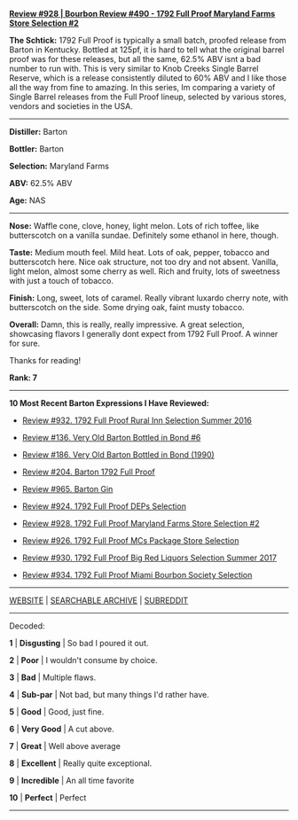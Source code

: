 
[**Review #928 | Bourbon Review #490 - 1792 Full Proof Maryland Farms Store Selection #2**]( https://t8ke.review/review-928-1792-full-proof-maryland-farms-2-selection/)

**The Schtick:** 1792 Full Proof is typically a small batch, proofed release from Barton in Kentucky. Bottled at 125pf, it is hard to tell what the original barrel proof was for these releases, but all the same, 62.5% ABV isnt a bad number to run with. This is very similar to Knob Creeks Single Barrel Reserve, which is a release consistently diluted to 60% ABV and I like those all the way from fine to amazing. In this series, Im comparing a variety of Single Barrel releases from the Full Proof lineup, selected by various stores, vendors and societies in the USA.

-----

**Distiller:** Barton

**Bottler:** Barton

**Selection:** Maryland Farms

**ABV:** 62.5% ABV

**Age:** NAS 

-----

**Nose:**  Waffle cone, clove, honey, light melon. Lots of rich toffee, like butterscotch on a vanilla sundae. Definitely some ethanol in here, though. 

**Taste:** Medium mouth feel. Mild heat. Lots of oak, pepper, tobacco and butterscotch here. Nice oak structure, not too dry and not absent. Vanilla, light melon, almost some cherry as well. Rich and fruity, lots of sweetness with just a touch of tobacco.  

**Finish:** Long, sweet, lots of caramel. Really vibrant luxardo cherry note, with butterscotch on the side. Some drying oak, faint musty tobacco. 

**Overall:** Damn, this is really, really impressive. A great selection, showcasing flavors I generally dont expect from 1792 Full Proof. A winner for sure. 

Thanks for reading!

**Rank: 7**

----- 

**10 Most Recent Barton Expressions I Have Reviewed:** 

- [Review #932. 1792 Full Proof Rural Inn Selection Summer 2016]( https://t8ke.review/review-932-1792-full-proof-rural-inn-selection-summer-2016/) 

- [Review #136. Very Old Barton Bottled in Bond #6]( https://t8ke.review/review-136-very-old-barton-bib/) 

- [Review #186. Very Old Barton Bottled in Bond (1990)]( https://t8ke.review/review-186-very-old-barton-bottled-in-bond-1990/) 

- [Review #204. Barton 1792 Full Proof]( https://t8ke.review/review-204-1792-full-proof/) 

- [Review #965. Barton Gin]( https://t8ke.review/review-965-barton-gin/) 

- [Review #924. 1792 Full Proof DEPs Selection]( https://t8ke.review/review-924-1792-full-proof-deps-selection/) 

- [Review #928. 1792 Full Proof Maryland Farms Store Selection #2]( https://t8ke.review/review-928-1792-full-proof-maryland-farms-2-selection/) 

- [Review #926. 1792 Full Proof MCs Package Store Selection]( https://t8ke.review/review-926-1792-full-proof-mcs-package-store-selection/) 

- [Review #930. 1792 Full Proof Big Red Liquors Selection Summer 2017]( https://t8ke.review/review-930-1792-full-proof-big-red-liquors-selection-summer-2017/) 

- [Review #934. 1792 Full Proof Miami Bourbon Society Selection]( https://t8ke.review/review-934-1792-full-proof-miami-bourbon-society-selection/) 

-----

[WEBSITE](https://t8ke.review) | [SEARCHABLE ARCHIVE](https://t8ke.review/review-archive/) | [SUBREDDIT](https://reddit.com/r/t8kereviews)

-----

Decoded:

**1** | **Disgusting** | So bad I poured it out.

**2** | **Poor** | I wouldn't consume by choice.

**3** | **Bad** | Multiple flaws.

**4** | **Sub-par** | Not bad, but many things I'd rather have.

**5** | **Good** | Good, just fine.

**6** | **Very Good** | A cut above.

**7** | **Great** | Well above average

**8** | **Excellent** | Really quite exceptional.

**9** | **Incredible** | An all time favorite

**10** | **Perfect** | Perfect

----

